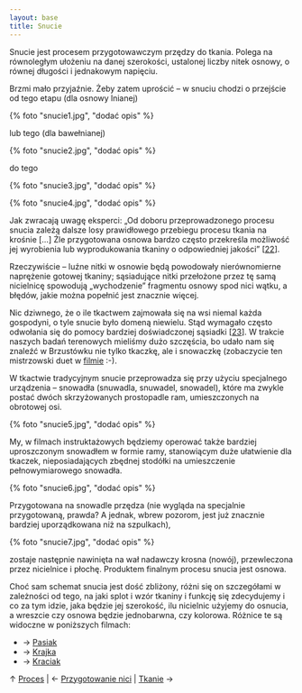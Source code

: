 ```yaml
---
layout: base
title: Snucie
---
```


Snucie jest procesem przygotowawczym przędzy do tkania. Polega na równoległym ułożeniu na danej szerokości, ustalonej liczby nitek osnowy, o równej długości i jednakowym napięciu.

Brzmi mało przyjaźnie. Żeby zatem uprościć – w snuciu chodzi o przejście od tego etapu (dla osnowy lnianej)

{% foto "snucie1.jpg", "dodać opis" %}

lub tego (dla bawełnianej)

{% foto "snucie2.jpg", "dodać opis" %}

do tego 

{% foto "snucie3.jpg", "dodać opis" %}

{% foto "snucie4.jpg", "dodać opis" %}

Jak zwracają uwagę eksperci: „Od doboru przeprowadzonego procesu snucia zależą dalsze losy prawidłowego przebiegu procesu tkania na krośnie […] Źle przygotowana osnowa bardzo często przekreśla możliwość jej wyrobienia lub wyprodukowania tkaniny o odpowiedniej jakości” [[22][bibliografia]].

Rzeczywiście – luźne nitki w osnowie będą powodowały nierównomierne naprężenie gotowej tkaniny; sąsiadujące nitki przełożone przez tę samą nicielnicę spowodują „wychodzenie” fragmentu osnowy spod nici wątku, a błędów, jakie można popełnić jest znacznie więcej.

Nic dziwnego, że o ile tkactwem zajmowała się na wsi niemal każda gospodyni, o tyle snucie było domeną niewielu. Stąd wymagało często odwołania się do pomocy bardziej doświadczonej sąsiadki [[23][bibliografia]]. W trakcie naszych badań terenowych mieliśmy dużo szczęścia, bo udało nam się znaleźć w Brzustówku nie tylko tkaczkę, ale i snowaczkę (zobaczycie ten mistrzowski duet w [filmie](/proces/snucie) :-).

W tkactwie tradycyjnym snucie przeprowadza się przy użyciu specjalnego urządzenia – snowadła (snuwadla, snuwadel, snowadel), które ma zwykle postać dwóch skrzyżowanych prostopadle ram, umieszczonych na obrotowej osi.

{% foto "snucie5.jpg", "dodać opis" %}

My, w filmach instruktażowych będziemy operować także bardziej uproszczonym snowadłem w formie ramy, stanowiącym duże ułatwienie dla tkaczek, nieposiadających zbędnej stodółki na umieszczenie pełnowymiarowego snowadła.

{% foto "snucie6.jpg", "dodać opis" %}

Przygotowana na snowadle przędza (nie wygląda na specjalnie przygotowaną, prawda? A jednak, wbrew pozorom, jest już znacznie bardziej uporządkowana niż na szpulkach),

{% foto "snucie7.jpg", "dodać opis" %}

zostaje następnie nawinięta na wał nadawczy krosna (nowój), przewleczona przez nicielnice i płochę. Produktem finalnym procesu snucia jest osnowa.

Choć sam schemat snucia jest dość zbliżony, różni się on szczegółami w zależności od tego, na jaki splot i wzór tkaniny i funkcję się zdecydujemy i co za tym idzie, jaka będzie jej szerokość, ilu nicielnic użyjemy do osnucia, a wreszcie czy osnowa będzie jednobarwna, czy kolorowa. Różnice te są widoczne w poniższych filmach:

- → [Pasiak](/proces/snucie/pasiak)
- → [Krajka](/proces/snucie/krajka)
- → [Kraciak](/proces/snucie/kraciak)

↑ [Proces](/proces/) | ← [Przygotowanie nici](/proces/przygotowanie-nici/) | [Tkanie](/proces/tkanie/) →

[bibliografia]: /slowniczek-i-bibliografia/#bibliografia